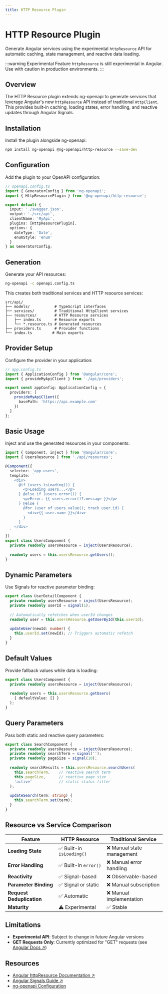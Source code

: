 ```yaml
---
title: HTTP Resource Plugin
---
```


# HTTP Resource Plugin

Generate Angular services using the experimental `httpResource` API for automatic caching, state management, and reactive data loading.

:::warning Experimental Feature
`httpResource` is still experimental in Angular. Use with caution in production environments.
:::

## Overview

The HTTP Resource plugin extends ng-openapi to generate services that leverage Angular's new `httpResource` API instead of traditional `HttpClient`. This provides built-in caching, loading states, error handling, and reactive updates through Angular Signals.

## Installation

Install the plugin alongside ng-openapi:

```bash
npm install ng-openapi @ng-openapi/http-resource --save-dev
```

## Configuration

Add the plugin to your OpenAPI configuration:

```typescript
// openapi.config.ts
import { GeneratorConfig } from 'ng-openapi';
import { HttpResourcePlugin } from '@ng-openapi/http-resource';

export default {
  input: './swagger.json',
  output: './src/api',
  clientName: 'MyApi',
  plugins: [HttpResourcePlugin],
  options: {
    dateType: 'Date',
    enumStyle: 'enum'
  }
} as GeneratorConfig;
```


## Generation

Generate your API resources:

```bash
ng-openapi -c openapi.config.ts
```

This creates both traditional services and HTTP resource services:

```
src/api/
├── models/           # TypeScript interfaces
├── services/         # Traditional HttpClient services
├── resources/        # HTTP Resource services
│   ├── index.ts      # Resource exports
│   └── *.resource.ts # Generated resources
├── providers.ts      # Provider functions
└── index.ts         # Main exports
```

## Provider Setup

Configure the provider in your application:

```typescript
// app.config.ts
import { ApplicationConfig } from '@angular/core';
import { provideMyApiClient } from './api/providers';

export const appConfig: ApplicationConfig = {
  providers: [
    provideMyApiClient({
      basePath: 'https://api.example.com'
    })
  ]
};
```

## Basic Usage

Inject and use the generated resources in your components:

```typescript
import { Component, inject } from '@angular/core';
import { UsersResource } from './api/resources';

@Component({
  selector: 'app-users',
  template: `
    <div>
      @if (users.isLoading()) {
        <p>Loading users...</p>
      } @else if (users.error()) {
        <p>Error: {{ users.error()?.message }}</p>
      } @else {
        @for (user of users.value(); track user.id) {
          <div>{{ user.name }}</div>
        }
      }
    </div>
  `
})
export class UsersComponent {
  private readonly usersResource = inject(UsersResource);
  
  readonly users = this.usersResource.getUsers();
}
```

## Dynamic Parameters

Use Signals for reactive parameter binding:

```typescript
export class UserDetailComponent {
  private readonly usersResource = inject(UsersResource);
  private readonly userId = signal(1);
  
  // Automatically refetches when userId changes
  readonly user = this.usersResource.getUserById(this.userId);
  
  updateUser(newId: number) {
    this.userId.set(newId); // Triggers automatic refetch
  }
}
```

## Default Values

Provide fallback values while data is loading:

```typescript
export class UsersComponent {
  private readonly usersResource = inject(UsersResource);
  
  readonly users = this.usersResource.getUsers(
    { defaultValue: [] }
  );
}
```

## Query Parameters

Pass both static and reactive query parameters:

```typescript
export class SearchComponent {
  private readonly usersResource = inject(UsersResource);
  private readonly searchTerm = signal('');
  private readonly pageSize = signal(10);
  
  readonly searchResults = this.usersResource.searchUsers(
    this.searchTerm,    // reactive search term
    this.pageSize,      // reactive page size
    'active'            // static status filter
  );
  
  updateSearch(term: string) {
    this.searchTerm.set(term);
  }
}
```

## Resource vs Service Comparison

| Feature | HTTP Resource | Traditional Service |
|---------|---------------|-------------------|
| **Loading State** | ✅ Built-in `isLoading()` | ❌ Manual state management |
| **Error Handling** | ✅ Built-in `error()` | ❌ Manual error handling |
| **Reactivity** | ✅ Signal-based | ❌ Observable-based |
| **Parameter Binding** | ✅ Signal or static | ❌ Manual subscription |
| **Request Deduplication** | ✅ Automatic | ❌ Manual implementation |
| **Maturity** | ⚠️ Experimental | ✅ Stable |

## Limitations

- **Experimental API**: Subject to change in future Angular versions
- **GET Requests Only**: Currently optimized for "GET" requests (see [Angular Docs ↗️](https://angular.dev/guide/http/http-resource))

## Resources

- [Angular httpResource Documentation ↗️](https://angular.dev/guide/http/resource)
- [Angular Signals Guide ↗️](https://angular.dev/guide/signals)
- [ng-openapi Configuration](../api/configuration.md)